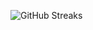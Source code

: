 ![GitHub Streaks](https://github-streaks-mqc9.onrender.com/streak/happilli/image?theme=midnight&cache_bust=1743662628&lang=ja)
